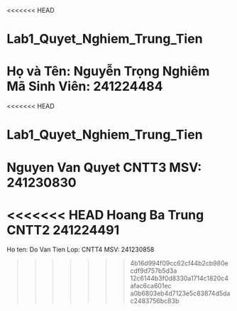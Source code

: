 <<<<<<< HEAD
# Lab1_Quyet_Nghiem_Trung_Tien
Họ và Tên: Nguyễn Trọng Nghiêm
Mã Sinh Viên: 241224484
=======
<<<<<<< HEAD
# Lab1_Quyet_Nghiem_Trung_Tien
Nguyen Van Quyet 
CNTT3 
MSV: 241230830
=======
<<<<<<< HEAD
Hoang Ba Trung
CNTT2
241224491
=======
Ho ten: Do Van Tien
Lop: CNTT4
MSV: 241230858
>>>>>>> 4b16d994f09cc62cf44b2cb980ecdf9d757b5d3a
>>>>>>> 12c6144b3f0d8330a1714c1820c4afac6ca601ec
>>>>>>> a0b6803eb4d7123e5c83874d5dac2483756bc83b
